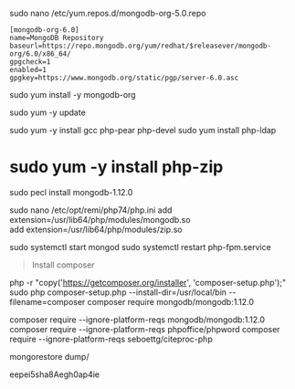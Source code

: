 sudo nano /etc/yum.repos.d/mongodb-org-5.0.repo

    [mongodb-org-6.0]
    name=MongoDB Repository
    baseurl=https://repo.mongodb.org/yum/redhat/$releasever/mongodb-org/6.0/x86_64/
    gpgcheck=1
    enabled=1
    gpgkey=https://www.mongodb.org/static/pgp/server-6.0.asc



sudo yum install -y mongodb-org

sudo yum -y update

sudo yum -y install gcc php-pear php-devel
sudo yum install php-ldap
# sudo yum -y install php-zip

sudo pecl install mongodb-1.12.0


sudo nano /etc/opt/remi/php74/php.ini
    add extension=/usr/lib64/php/modules/mongodb.so   
    add extension=/usr/lib64/php/modules/zip.so   

sudo systemctl start mongod
sudo systemctl restart php-fpm.service

> Install composer

php -r "copy('https://getcomposer.org/installer', 'composer-setup.php');"
sudo php composer-setup.php --install-dir=/usr/local/bin --filename=composer
composer require  mongodb/mongodb:1.12.0

composer require --ignore-platform-reqs mongodb/mongodb:1.12.0
composer require --ignore-platform-reqs phpoffice/phpword
composer require --ignore-platform-reqs seboettg/citeproc-php

mongorestore  dump/

eepei5sha8Aegh0ap4ie